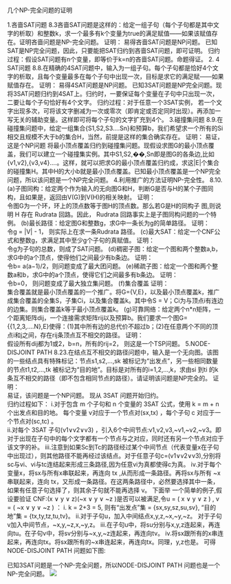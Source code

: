 几个NP-完全问题的证明


                        
                    
1.吝啬SAT问题
8.3吝啬SAT问题是这样的：给定一组子句（每个子句都是其中文字的析取）和整数k，求一个最多有k个变量为true的满足赋值——如果该赋值存在。证明吝啬问题是NP-完全问题。 
证明： 
易得吝啬SAT问题是NP问题。 
已知SAT是NP完全问题，因此，只要能把SAT归约到吝啬SAT问题，即可证明。 
归约过程：假设SAT问题有n个变量，即等价于k=n的吝啬SAT问题。命题得证。
2. 4 SAT问题
8.8.在精确的4SAT问题中，输入为一组子句。每个子句都是恰好4个文字的析取，且每个变量最多在每个子句中出现一次，目标是求它的满足赋——如果赋值存在。 
证明： 
易得4SAT问题是NP问题。 
已知3SAT问题是NP完全问题。现将3SAT问题归约到4SAT上。归约时，一要保证每个变量在子句中只出现一次，二要让每个子句恰好有4个文字。 
归约过程：对于任意一个3SAT实例， 若一个文字出现多次，可将该文字删减为一次或零次（即肯定或否定同时出现）。再添加一写无关的辅助变量。这样即可将每个子句的文字扩充到4个。
3.碰撞集问题
8.9.在碰撞集问题中，给定一组集合{S1,S2,S3….Sn}和预算b，我们希望求一个所有的Si相交且规模不大于b的集合H，当然，前提是这样的集合确实存在。 
证明： 
易证，这是个NP问题 
将最小顶点覆盖归约到碰撞集问题。现假设求图G的最小顶点覆盖，我们可以建立一个碰撞集实例。其中S1,S2,��,Sn即是图G的各条边,比如 
{v1,v2},{v3,v4}….。这样，就可以把求G的最小顶点覆盖归约成，求这|E|个集合的碰撞集H。其中H的大小b就是最小顶点覆盖。已知最小顶点覆盖是一个NP完全问题，所以该问题是一个NP完全问题。
4.利用推广的方法证明NP-完全性。
8.10. 
(a)子图同构：给定两个作为输入的无向图G和H，判断G是否与H的某个子图同构，且如果是，返回由V(G)到V(H)的相关映射。 
证明：  
令图G为一个环，环上的顶点数等于图H的顶点数。那么若G是H的同构子 图,则说明 H 存在 Rudrata 回路。因此， Rudrata 回路事实上是子图同构问题的一个特例。
(b)最长路径：给定图G和整数g，求G中一条长为g的简单路径。 
证明：  
令g = |V| - 1， 则实际上在求一条Rudrata 路径。
(c)最大SAT：给定一个CNF公式和整数g，求满足其中至少g个子句的真赋值。 
证明：  
令g为子句的总数，则成了SAT问题。
(d)稠密子图：给定一个图和两个整数a,b，求G中的a个顶点，使得他们之间最少有b条边。 
证明：  
令b= a(a−1)/2，则问题变成了最大团问题。
(e)稀疏子图：给定一个图和两个整数a和b，求G中的a个顶点，使得它们之间最多有b条边。 
证明：  
令b=0， 则问题变成了最大独立集问题。
(f)集合覆盖 
证明：  
集合覆盖就是最小顶点覆盖的一个推广。将G={V,E}，以及最小顶点覆盖k，推广成集合覆盖的全集S，子集Ci，以及集合覆盖k。其中令S = V；Ci为与顶点i有连边的边集。则集合覆盖k等于最小顶点覆盖k。
(g)可靠网络：给定两个n*n矩阵，一个距离矩阵dij，一个连接需求矩阵rij以及预算b。我们要求一个图G={{1,2,3,….N},E}使得：(1)其中所有边的总代价不超过b；(2)在任意两个不同的顶点i和j之间，存在rij条顶点互不相交的路径。 
证明：  
假设所有dij都为1或2，b=n，所有的rij=2， 则这是一个TSP问题。
5.NODE-DISJOINT PATH
8.23.在结点互不相交的路径问题中，输入是一个无向图。该图的一些结点具有特殊标记：节点s1,s2,…,sk 被标记为“出发点”，另一些相同数量的节点t1,t2,…,tk 被标记为“目的地”。目标是对所有的i=1,2,…,k，求由si 到ti 的k条互不相交的路径（即不包含相同节点的路径）。请证明该问题是NP完全的。 
证明：  
易证，该问题是一个NP问题。 
现从 3SAT 问题开始归约。  
归约过程如下： 
i.对于包含 m 个子句和 n 个变量的 3SAT 公式，使用 k = m + n 个出发点和目的地。 每个变量 v对应于一个节点对(sx,tx) ，每个子句 c 对应于一个节点对(sc,tc) 。  
ii.对每个 3SAT 子句(v1∨v2∨v3) ，引入6个中间节点:v1,v2,v3,~v1,~v2,~v3。即对于出现在子句中的每个文字都有一个节点与之对应，同时还有另一个节点对应于该文字的补。 
iii.注意到如果Sc到Tc的路径经过某个中间节点（代表变量x在子句中出现过），则其他路径不能再经过该结点。对于任意子句c=(v1∨v2∨v3),分别将sc与vi、vi与tc连结起来形成三条路径,因为任意vi为真都使得c为真。 
iv.对于每个变量x，将sx与所有x串联起来，再连向 tx ,从而形成一条路径。再将sx与所有 ~x 串联起来，连向 tx，又形成一条路径。在这两条路径中，必然要选择其中一条，如果有任意子句选择了，则其余子句就不能再选择 v。 
下面举 一个简单的例子,假设要验证 CNF:(x ∨ y ∨ z)(~x ∨ y ∨ ~z )是否可以被满足,令u = ( x ∨ y ∨ z ) , v = ( ~x ∨ y ∨ ~z ) ： 
i. k = 2+3 = 5, 则有“出发点”集 = {sx,sy,sz,su,sv}, “目的地”集 = {tx,ty,tz,tu,tv}。 
ii.对于子句u，加入中间结点x,y,z,~x,~y,~z。 对于子句v加入中间节点，~x,y,~z,x,~y,z。 
iii.在子句u中，将su分别与x,y,z连起来，再连向tu。在子句v中，将sv分别与~x,y,~z连起来，再连向tv。 
iv.将sx跟所有的x串连起来，再连向tx。将sx跟所有的~x串连起来，再连向tx。同理，y,z也是。 
可得 NODE-DISJOINT PATH 问题如下图: 
 
已知3SAT问题是一个NP-完全问题，所以NODE-DISJOINT PATH 问题也是一个NP-完全问题。
![](https://img-blog.csdn.net/20170120123232835?watermark/2/text/aHR0cDovL2Jsb2cuY3Nkbi5uZXQva3VmYWFh/font/5a6L5L2T/fontsize/400/fill/I0JBQkFCMA==/dissolve/70/gravity/SouthEast)
